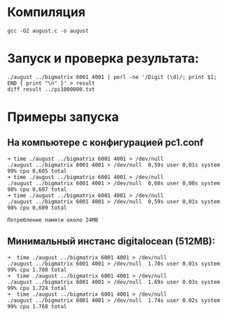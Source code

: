 # Компиляция
    gcc -O2 august.c -o august

# Запуск и проверка результата:
    ./august ../bigmatrix 6001 4001 | perl -ne '/Digit (\d)/; print $1; END { print "\n" }' > result
    diff result ../pi1000000.txt

# Примеры запуска

## На компьютере с конфигурацией pc1.conf
    ➜ time ./august ../bigmatrix 6001 4001 > /dev/null 
    ./august ../bigmatrix 6001 4001 > /dev/null  0,59s user 0,01s system 99% cpu 0,605 total
    ➜ time ./august ../bigmatrix 6001 4001 > /dev/null
    ./august ../bigmatrix 6001 4001 > /dev/null  0,60s user 0,00s system 98% cpu 0,607 total
    ➜ time ./august ../bigmatrix 6001 4001 > /dev/null
    ./august ../bigmatrix 6001 4001 > /dev/null  0,59s user 0,01s system 98% cpu 0,609 total

    Потребление памяти около 24MB

## Минимальный инстанс digitalocean (512MB):
    ➜  time ./august ../bigmatrix 6001 4001 > /dev/null                                                     
    ./august ../bigmatrix 6001 4001 > /dev/null  1.70s user 0.01s system 99% cpu 1.708 total
    ➜  time ./august ../bigmatrix 6001 4001 > /dev/null
    ./august ../bigmatrix 6001 4001 > /dev/null  1.69s user 0.03s system 99% cpu 1.724 total
    ➜  time ./august ../bigmatrix 6001 4001 > /dev/null
    ./august ../bigmatrix 6001 4001 > /dev/null  1.74s user 0.02s system 99% cpu 1.768 total
